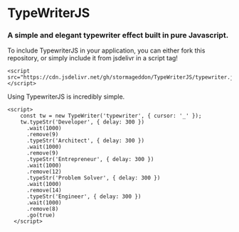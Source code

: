 # TypeWriterJS
### A **simple** and **elegant** typewriter effect built in pure Javascript.

To include TypewriterJS in your application, you can either fork this repository, or simply include it from jsdelivr in a script tag!

    <script src="https://cdn.jsdelivr.net/gh/stormageddon/TypeWriterJS/typewriter.js"></script>

Using TypewriterJS is incredibly simple.

    <script>
        const tw = new TypeWriter('typewriter', { cursor: '_' });
        tw.typeStr('Developer', { delay: 300 })
          .wait(1000)
          .remove(9)
          .typeStr('Architect', { delay: 300 })
          .wait(1000)
          .remove(9)
          .typeStr('Entrepreneur', { delay: 300 })
          .wait(1000)
          .remove(12)
          .typeStr('Problem Solver', { delay: 300 })
          .wait(1000)
          .remove(14)
          .typeStr('Engineer', { delay: 300 })
          .wait(1000)
          .remove(8)
          .go(true)
      </script>

